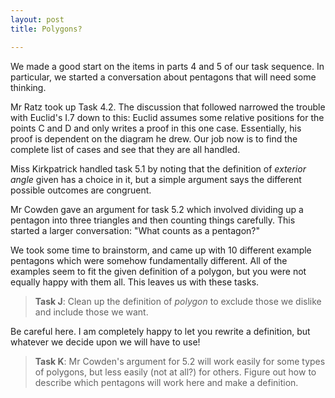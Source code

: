 ```yaml
---
layout: post
title: Polygons?

---
```


We made a good start on the items in parts 4 and 5 of our task sequence. In
particular, we started a conversation about pentagons that will need some
thinking.

Mr Ratz took up Task 4.2. The discussion that followed narrowed the trouble
with Euclid's I.7 down to this: Euclid assumes some relative positions for
the points C and D and only writes a proof in this one case. Essentially,
his proof is dependent on the diagram he drew. Our job now is
to find the complete list of cases and see that they are all handled.

Miss Kirkpatrick handled task 5.1 by noting that the definition of
_exterior angle_ given has a choice in it, but a simple argument says the
different possible outcomes are congruent.

Mr Cowden gave an argument for task 5.2 which involved dividing up a
pentagon into three triangles and then counting things carefully. This
started a larger conversation: "What counts as a pentagon?"

We took some time to brainstorm, and came up with 10 different example
pentagons which were somehow fundamentally different. All of the examples
seem to fit the given definition of a polygon, but you were not equally
happy with them all. This leaves us with these tasks.

> **Task J**: Clean up the definition of _polygon_ to exclude those we
> dislike and include those we want.

Be careful here. I am completely happy to let you rewrite a definition, but
whatever we decide upon we will have to use!

> **Task K**: Mr Cowden's argument for 5.2 will work easily for some types
> of polygons, but less easily (not at all?) for others. Figure out how to
> describe which pentagons will work here and make a definition.
